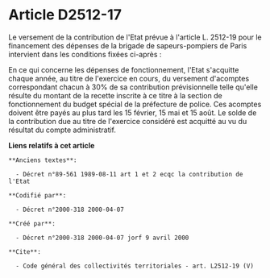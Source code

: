 # Article D2512-17

Le versement de la contribution de l'Etat prévue à l'article L. 2512-19 pour le financement des dépenses de la brigade de
sapeurs-pompiers de Paris intervient dans les conditions fixées ci-après :

En ce qui concerne les dépenses de fonctionnement, l'Etat s'acquitte chaque année, au titre de l'exercice en cours, du
versement d'acomptes correspondant chacun à 30% de sa contribution prévisionnelle telle qu'elle résulte du montant de la
recette inscrite à ce titre à la section de fonctionnement du budget spécial de la préfecture de police. Ces acomptes doivent
être payés au plus tard les 15 février, 15 mai et 15 août. Le solde de la contribution due au titre de l'exercice considéré
est acquitté au vu du résultat du compte administratif.

**Liens relatifs à cet article**

	**Anciens textes**:

	  - Décret n°89-561 1989-08-11 art 1 et 2 ecqc la contribution de l'Etat

	**Codifié par**:

	  - Décret n°2000-318 2000-04-07

	**Créé par**:

	  - Décret n°2000-318 2000-04-07 jorf 9 avril 2000

	**Cite**:

	  - Code général des collectivités territoriales - art. L2512-19 (V)
